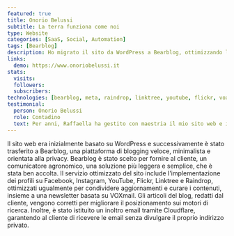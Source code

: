 ```yaml
---
featured: true
title: Onorio Belussi
subtitle: La terra funziona come noi
type: Website
categories: [SaaS, Social, Automation]
tags: [Bearblog]
description: Ho migrato il sito da WordPress a Bearblog, ottimizzando la velocità, aggiungendo profili social e implementando la cura dei contenuti per una presenza digitale completa.
links:
  demo: https://www.onoriobelussi.it
stats:
  visits:
  followers:
  subscribers:
technologies: [bearblog, meta, raindrop, linktree, youtube, flickr, voxmail, markdown, iubenda, dailymotion]
testimonial:
  person: Onorio Belussi
  role: Contadino
  text: Per anni, Raffaella ha gestito con maestria il mio sito web e i profili social, amplificando la diffusione delle mie conoscenze agricole, fondamentali per il mio ruolo di agricoltore e comunicatore.
---
```

Il sito web era inizialmente basato su WordPress e successivamente è stato trasferito a Bearblog, una piattaforma di blogging veloce, minimalista e orientata alla privacy. Bearblog è stato scelto per fornire al cliente, un comunicatore agronomico, una soluzione più leggera e semplice, che è stata ben accolta. Il servizio ottimizzato del sito include l'implementazione dei profili su Facebook, Instagram, YouTube, Flickr, Linktree e Raindrop, ottimizzati ugualmente per condividere aggiornamenti e curare i contenuti, insieme a una newsletter basata su VOXmail. Gli articoli del blog, redatti dal cliente, vengono corretti per migliorare il posizionamento sui motori di ricerca. Inoltre, è stato istituito un inoltro email tramite Cloudflare, garantendo al cliente di ricevere le email senza divulgare il proprio indirizzo privato.
